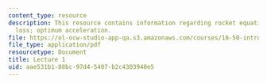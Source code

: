```yaml
---
content_type: resource
description: This resource contains information regarding rocket equation; gravity
  loss; optimum acceleration.
file: https://ol-ocw-studio-app-qa.s3.amazonaws.com/courses/16-50-introduction-to-propulsion-systems-spring-2012/aae531b188bc97d45407b2c4303940e5_MIT16_50S12_lec1.pdf
file_type: application/pdf
resourcetype: Document
title: Lecture 1
uid: aae531b1-88bc-97d4-5407-b2c4303940e5
---
```

